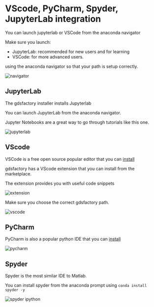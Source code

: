 # VScode, PyCharm, Spyder, JupyterLab integration

<!-- #region -->
You can launch jupyterlab or VSCode from the anaconda navigator

Make sure you launch:

- JupyterLab: recommended for new users and for learning
- VSCode: for more advanced users.


using the anaconda navigator so that your path is setup correctly.

![navigator](https://i.imgur.com/e1fSszF.png)
<!-- #endregion -->

## JupyterLab

The gdsfactory installer installs Jupyterlab

You can launch JupyterLab from the anaconda navigator.

Jupyter Notebooks are a great way to go through tutorials like this one.

![jupyterlab](https://i.imgur.com/WX0XEGg.png)


## VScode

VSCode is a free open source popular editor that you can [install](https://code.visualstudio.com/)

gdsfactory has a VScode extension that you can install from the marketplace.

The extension provides you with useful code snippets

![extension](https://i.imgur.com/89OPCQ1.png)

Make sure you choose the correct gdsfactory path.

![vscode](https://i.imgur.com/g7IL3D3.png)


## PyCharm

PyCharm is also a popular python IDE that you can [install](https://www.jetbrains.com/pycharm/)

![pycharm](https://i.imgur.com/bK11wZW.png)


## Spyder

Spyder is the most similar IDE to Matlab.

You can install spyder from the anaconda prompt using `conda install spyder -y`

![spyder ipython](https://i.imgur.com/FotCgPh.png)
